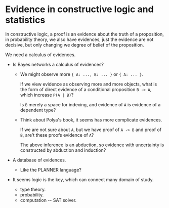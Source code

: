 # Evidence in constructive logic and statistics

In constructive logic, a proof is an evidence about the truth of a proposition,
in probability theory, we also have evidences, just the evidence are not decisive,
but only changing we degree of belief of the proposition.

We need a calculus of evidences.

- Is Bayes networks a calculus of evidences?

  - We might observe more `{ A: ..., B: ... }` or `{ A: ... }`.

    If we view evidence as observing more and more objects,
    what is the form of direct evidence of a conditional proposition `B -> A`,
    which increase `P(A | B)`?

    Is `B` merely a space for indexing,
    and evidence of `A` is evidence of a dependent type?

  - Think about Polya's book, it seems has more complicate evidences.

    If we are not sure about `A`,
    but we have proof of `A -> B` and proof of `B`,
    are't these proofs evidence of `A`?

    The above inference is an abduction,
    so evidence with uncertainty is constructed by
    abduction and induction?

- A database of evidences.

  - Like the PLANNER language?

- It seems logic is the key, which can connect many domain of study.

  - type theory.
  - probability.
  - computation -- SAT solver.
